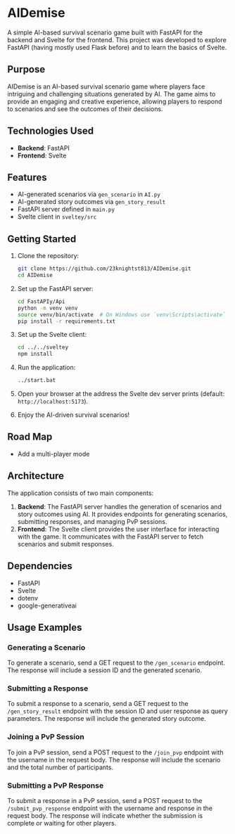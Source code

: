 # AIDemise

A simple AI-based survival scenario game built with FastAPI for the backend and Svelte for the frontend. This project was developed to explore FastAPI (having mostly used Flask before) and to learn the basics of Svelte.

## Purpose

AIDemise is an AI-based survival scenario game where players face intriguing and challenging situations generated by AI. The game aims to provide an engaging and creative experience, allowing players to respond to scenarios and see the outcomes of their decisions.

## Technologies Used

- **Backend**: FastAPI
- **Frontend**: Svelte

## Features

- AI-generated scenarios via `gen_scenario` in `AI.py`
- AI-generated story outcomes via `gen_story_result`
- FastAPI server defined in `main.py`
- Svelte client in `sveltey/src`

## Getting Started

1. Clone the repository:
   ```bash
   git clone https://github.com/23knightst813/AIDemise.git
   cd AIDemise
   ```

2. Set up the FastAPI server:
   ```bash
   cd FastAPIy/Api
   python -m venv venv
   source venv/bin/activate  # On Windows use `venv\Scripts\activate`
   pip install -r requirements.txt
   ```

3. Set up the Svelte client:
   ```bash
   cd ../../sveltey
   npm install
   ```

4. Run the application:
   ```bash
   ../start.bat
   ```

5. Open your browser at the address the Svelte dev server prints (default: `http://localhost:5173`).

6. Enjoy the AI-driven survival scenarios!

## Road Map

- Add a multi-player mode

## Architecture

The application consists of two main components:

1. **Backend**: The FastAPI server handles the generation of scenarios and story outcomes using AI. It provides endpoints for generating scenarios, submitting responses, and managing PvP sessions.
2. **Frontend**: The Svelte client provides the user interface for interacting with the game. It communicates with the FastAPI server to fetch scenarios and submit responses.

## Dependencies

- FastAPI
- Svelte
- dotenv
- google-generativeai

## Usage Examples

### Generating a Scenario

To generate a scenario, send a GET request to the `/gen_scenario` endpoint. The response will include a session ID and the generated scenario.

### Submitting a Response

To submit a response to a scenario, send a GET request to the `/gen_story_result` endpoint with the session ID and user response as query parameters. The response will include the generated story outcome.

### Joining a PvP Session

To join a PvP session, send a POST request to the `/join_pvp` endpoint with the username in the request body. The response will include the scenario and the total number of participants.

### Submitting a PvP Response

To submit a response in a PvP session, send a POST request to the `/submit_pvp_response` endpoint with the username and response in the request body. The response will indicate whether the submission is complete or waiting for other players.
